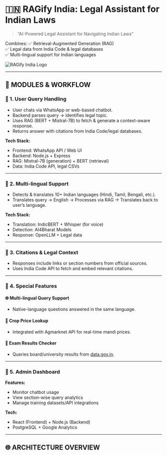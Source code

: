 # 🇮🇳 RAGify India: Legal Assistant for Indian Laws

> “AI-Powered Legal Assistant for Navigating Indian Laws”

Combines:
✅ Retrieval-Augmented Generation (RAG)  
✅ Legal data from India Code & legal databases  
✅ Multi-lingual support for Indian languages

![RAGify India Logo](A_2D_digital_graphic_design_logo_for_"RAGify_India.png)

---

## 🧱 MODULES & WORKFLOW

### 🔹 1. User Query Handling

- User chats via WhatsApp or web-based chatbot.
- Backend parses query → identifies legal topic.
- Uses RAG (BERT + Mistral-7B) to fetch & generate a context-aware response.
- Returns answer with citations from India Code/legal databases.

**Tech Stack:**
- Frontend: WhatsApp API / Web UI
- Backend: Node.js + Express
- RAG: Mistral-7B (generation) + BERT (retrieval)
- Data: India Code API, legal CSVs

---

### 🔹 2. Multi-lingual Support

- Detects & translates 10+ Indian languages (Hindi, Tamil, Bengali, etc.).
- Translates query → English → Processes via RAG → Translates back to user’s language.

**Tech Stack:**
- Translation: IndicBERT + Whisper (for voice)
- Detection: AI4Bharat Models
- Response: OpenLLM + Legal data

---

### 🔹 3. Citations & Legal Context

- Responses include links or section numbers from official sources.
- Uses India Code API to fetch and embed relevant citations.

---

### 🔹 4. Special Features

#### 🌐 Multi-lingual Query Support
- Native-language questions answered in the same language.

#### 🌾 Crop Price Lookup
- Integrated with Agmarknet API for real-time mandi prices.

#### 📝 Exam Results Checker
- Queries board/university results from [data.gov.in](https://data.gov.in/).

---

### 🔹 5. Admin Dashboard

**Features:**
- Monitor chatbot usage
- View section-wise query analytics
- Manage training datasets/API integrations

**Tech:**
- React (Frontend) + Node.js (Backend)
- PostgreSQL + Google Analytics

---

## 🌐 ARCHITECTURE OVERVIEW

